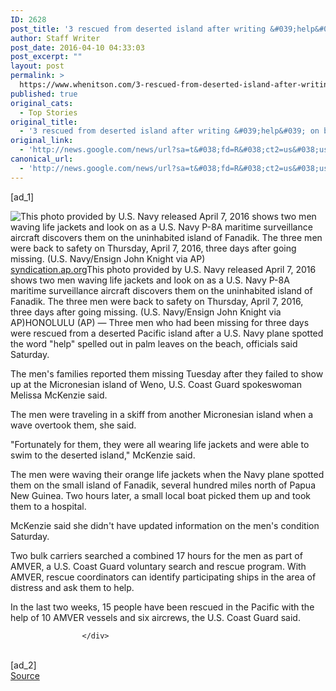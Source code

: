 ```yaml
---
ID: 2628
post_title: '3 rescued from deserted island after writing &#039;help&#039; on beach &#8211; Business Insider'
author: Staff Writer
post_date: 2016-04-10 04:33:03
post_excerpt: ""
layout: post
permalink: >
  https://www.whenitson.com/3-rescued-from-deserted-island-after-writing-help-on-beach-business-insider/
published: true
original_cats:
  - Top Stories
original_title:
  - '3 rescued from deserted island after writing &#039;help&#039; on beach - Business Insider'
original_link:
  - 'http://news.google.com/news/url?sa=t&#038;fd=R&#038;ct2=us&#038;usg=AFQjCNFHRelfEccW0PQNLL6IG6-qjuzDyA&#038;clid=c3a7d30bb8a4878e06b80cf16b898331&#038;cid=52779079904633&#038;ei=f9cJV4jxEYeFwgGqxoO4Bg&#038;url=http://www.businessinsider.com/ap-3-rescued-from-deserted-island-after-writing-help-on-beach-2016-4'
canonical_url:
  - 'http://news.google.com/news/url?sa=t&#038;fd=R&#038;ct2=us&#038;usg=AFQjCNFHRelfEccW0PQNLL6IG6-qjuzDyA&#038;clid=c3a7d30bb8a4878e06b80cf16b898331&#038;cid=52779079904633&#038;ei=f9cJV4jxEYeFwgGqxoO4Bg&#038;url=http://www.businessinsider.com/ap-3-rescued-from-deserted-island-after-writing-help-on-beach-2016-4'
---
```

 [ad_1]
<br><div readability="71.226730310263">
			
            
<p><span class="KonaFilter image-container display-table"><span><span data-post-image="" class="image"><img src="http://www.whenitson.com/wp-content/uploads/2016/04/3-rescued-from-deserted-island-after-writing-039help039-on-beach-Business-Insider.jpg" border="0" alt="This photo provided by U.S. Navy released April 7, 2016 shows two men waving life jackets and look on as a U.S. Navy P-8A maritime surveillance aircraft discovers them on the uninhabited island of Fanadik.   The three men were back to safety on Thursday, April 7, 2016, three days after going missing.   (U.S. Navy/Ensign John Knight via AP)"/><span class="source"><span><a href="http://syndication.ap.org/AP.Distro.ContentBroker2/ContentBroker.aspx?contentid=dc56617d1f329c12950f6a7067008c8c&amp;iid=fba1c5344a024e69ba77f95bff5c4993&amp;rsn=0&amp;recordid=fba1c5344a024e69ba77f95bff5c4993&amp;filingId=2dba12c7934e4ab0b99bba55376a6f54&amp;role=Preview&amp;reldt=2016-04-09T20:13:57&amp;media=Photo&amp;sz=&amp;dest=ak&amp;trF=NY114&amp;ofn=Deserted%2bIsland%2bRescue%2b%2b.JPEG&amp;fmt=jpg&amp;relativeUrl=jpg/2016/201604/09/dc56617d1f329c12950f6a7067008c8c.jpg&amp;s3Key=preview.jpg&amp;authToken=eNotizEOgzAMAF9EZCfYgSFSv1IckDyUoISoDH58M3S55e5sfxIHWhkBaPYA4GeMJpqyEDPGPOER%2fLQKDhAcE78jcARYZBErmscOFKy3JOW8q279LrW9tt703NtA07xXJ%2bVjXUeMwMGub%2foLJDC9EnnHzqN3C%2f0Aaa8tEA%3d%3d">syndication.ap.org</a></span></span><span class="caption">This photo provided by U.S. Navy released April 7, 2016 shows two men waving life jackets and look on as a U.S. Navy P-8A maritime surveillance aircraft discovers them on the uninhabited island of Fanadik.   The three men were back to safety on Thursday, April 7, 2016, three days after going missing.   (U.S. Navy/Ensign John Knight via AP)</span></span></span></span>HONOLULU (AP) — Three men who had been missing for three days were rescued from a deserted Pacific island after a U.S. Navy plane spotted the word "help" spelled out in palm leaves on the beach, officials said Saturday.</p>
<p>The men's families reported them missing Tuesday after they failed to show up at the Micronesian island of Weno, U.S. Coast Guard spokeswoman Melissa McKenzie said.</p>
<p>The men were traveling in a skiff from another Micronesian island when a wave overtook them, she said.</p>
<p>"Fortunately for them, they were all wearing life jackets and were able to swim to the deserted island," McKenzie said.</p>
<p>The men were waving their orange life jackets when the Navy plane spotted them on the small island of Fanadik, several hundred miles north of Papua New Guinea. Two hours later, a small local boat picked them up and took them to a hospital.</p>
<p>McKenzie said she didn't have updated information on the men's condition Saturday.</p>
<p>Two bulk carriers searched a combined 17 hours for the men as part of AMVER, a U.S. Coast Guard voluntary search and rescue program. With AMVER, rescue coordinators can identify participating ships in the area of distress and ask them to help.</p>
<p>In the last two weeks, 15 people have been rescued in the Pacific with the help of 10 AMVER vessels and six aircrews, the U.S. Coast Guard said.</p>
                                    
                                    	



            
					</div>
<br>[ad_2]
<br><a href="http://news.google.com/news/url?sa=t&#038;fd=R&#038;ct2=us&#038;usg=AFQjCNFHRelfEccW0PQNLL6IG6-qjuzDyA&#038;clid=c3a7d30bb8a4878e06b80cf16b898331&#038;cid=52779079904633&#038;ei=f9cJV4jxEYeFwgGqxoO4Bg&#038;url=http://www.businessinsider.com/ap-3-rescued-from-deserted-island-after-writing-help-on-beach-2016-4">Source </a>